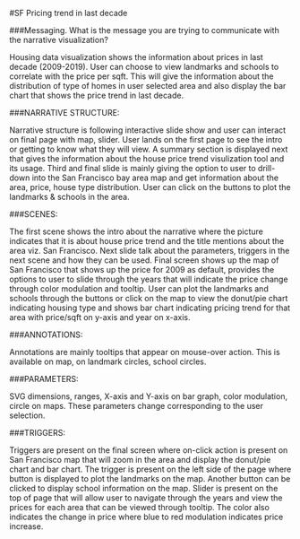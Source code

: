 #SF Pricing trend in last decade

###Messaging. What is the message you are trying to communicate with the narrative visualization?


Housing data visualization shows the information about prices in last decade (2009-2019). User can choose to view landmarks and schools to correlate with the price per sqft. 
This will give the information about the distribution of type of homes in user selected area and also display the bar chart that shows the price trend in last decade. 




###NARRATIVE STRUCTURE:


Narrative structure is following interactive slide show and user can interact on final page with map, slider. User lands on the first page to see the intro or getting to know what they will view. A summary section is displayed next that gives the information about the house price trend visulization tool and its usage. Third and final slide is mainly giving the option to user to drill-down into the San Francisco bay area map and get information about the area, price, house type distribution. User can click on the buttons to plot the landmarks & schools in the area.



###SCENES:


The first scene shows the intro about the narrative where the picture indicates that it is about house price trend and the title mentions about the area viz. San Francisco. Next slide talk about the parameters, triggers in the next scene and how they can be used. Final screen shows up the map of San Francisco that shows up the price for 2009 as default, provides the options to user to slide through the years that will indicate the price change through color modulation and tooltip. User can plot the landmarks and schools through the buttons or click on the map to view the donut/pie chart indicating housing type and shows bar chart indicating pricing trend for that area with price/sqft on y-axis and year on x-axis. 




###ANNOTATIONS:


Annotations are mainly tooltips that appear on mouse-over action. This is available on map, on landmark circles, school circles.



###PARAMETERS:

SVG dimensions, ranges, X-axis and Y-axis on bar graph, color modulation, circle on maps. These parameters change corresponding to the user selection.



###TRIGGERS:


Triggers are present on the final screen where on-click action is present on San Francisco map that will zoom in the area and display the donut/pie chart and bar chart. The trigger is present on the left side of the page where button is displayed to plot the landmarks on the map. Another button can be clicked to display school information on the map. 
Slider is present on the top of page that will allow user to navigate through the years and view the prices for each area that can be viewed through tooltip. The color also indicates the change in price where blue to red modulation indicates price increase. 


